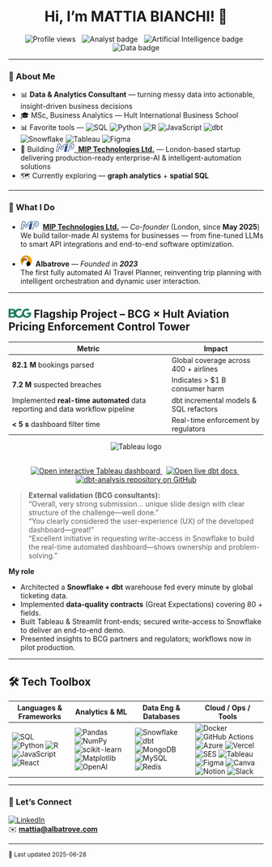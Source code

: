 <h1 align="center">Hi, I’m <strong>MATTIA BIANCHI!</strong> 👋</h1>

<p align="center">
  <img src="https://komarev.com/ghpvc/?username=erMisettoE&style=flat-square&label=Profile+views" alt="Profile views"> &nbsp;
  <img src="https://img.shields.io/badge/Analyst-%F0%9F%93%8C-blueviolet?logo=data&style=flat-square" alt="Analyst badge"> &nbsp;
  <img src="https://img.shields.io/badge/Artificial%20Intelligence-%F0%9F%A4%96-412991?logo=openai&logoColor=white&style=flat-square" alt="Artificial Intelligence badge"> &nbsp;
  <img src="https://img.shields.io/badge/Data-%F0%9F%93%88-0A66C2?logo=postgresql&logoColor=white&style=flat-square" alt="Data badge">
</p>

---

### 🚀 About Me
- 📊 **Data & Analytics Consultant** — turning messy data into actionable, insight-driven business decisions
- 🎓 MSc, Business Analytics — Hult International Business School  
- 📊 Favorite tools —  ![SQL](https://img.shields.io/badge/-SQL-336791?logo=postgresql&logoColor=white&style=flat-square)
![Python](https://img.shields.io/badge/-Python-3776AB?logo=python&logoColor=white&style=flat-square)
![R](https://img.shields.io/badge/-R-276DC3?logo=r&logoColor=white&style=flat-square)
![JavaScript](https://img.shields.io/badge/-JavaScript-F7DF1E?logo=javascript&logoColor=black&style=flat-square)
![dbt](https://img.shields.io/badge/-dbt-FF694B?logo=dbt&logoColor=white&style=flat-square)
![Snowflake](https://img.shields.io/badge/-Snowflake-29B5E8?logo=snowflake&logoColor=white&style=flat-square)
![Tableau](https://img.shields.io/badge/-Tableau-E97627?logo=tableau&logoColor=white&style=flat-square)
![Figma](https://img.shields.io/badge/-Figma-F24E1E?logo=figma&logoColor=white&style=flat-square)
- 🚀 Building <a href="https://www.miptechnologies.tech/" title="Visit MIP Technologies">
      <img src="assets/BlockMIP%20F.png" height="17" alt="MIP Technologies logo" />&nbsp;
  **[MIP Technologies Ltd.](https://www.miptechnologies.tech/)** — London-based startup delivering production-ready enterprise-AI & intelligent-automation solutions
- 🗺️ Currently exploring — **graph analytics** + **spatial SQL**

---

### 🧠 What I Do

- <img src="assets/BlockMIP%20F.png" height="17" alt="MIP Technologies logo" />&nbsp;
  **[MIP Technologies Ltd.](https://www.miptechnologies.tech/)** — *Co-founder* (London, since **May 2025**)  
  We build tailor-made AI systems for businesses — from fine-tuned LLMs to smart API integrations and end-to-end software optimization.

- <img src="assets/logo%20albatrove2.png" height="22" alt="Albatrove logo" />&nbsp;
  **Albatrove** — *Founded in **2023***  
  The first fully automated AI Travel Planner, reinventing trip planning with intelligent orchestration and dynamic user interaction.


---

## <img src="https://raw.githubusercontent.com/erMisetto/erMisetto/main/assets/BCG_MONOGRAM.png" height="18" alt="BCG logo"> Flagship Project – BCG × Hult Aviation Pricing Enforcement Control Tower


| Metric | Impact |
|--------|--------|
| **82.1 M** bookings parsed | Global coverage across 400 + airlines |
| **7.2 M** suspected breaches | Indicates &gt; \$1 B consumer harm |
| Implemented **real-time automated** data reporting and data workflow pipeline | dbt incremental models & SQL refactors |
| **&lt; 5 s** dashboard filter time | Real-time enforcement by regulators |

<div align="center">

  <!-- Tableau logo -->
  <img src="https://img.icons8.com/color/96/tableau-software.png"
       width="80"
       alt="Tableau logo" />

  <br/>

  <!-- Button → interactive dashboard -->
  <a href="https://public.tableau.com/app/profile/mattia.bianchi1534/viz/USAviationPricingDashboard-IdentifyingUnfairPricingStrategies/Overview">
    <img src="https://img.shields.io/badge/OPEN&nbsp;DASHBOARD-Tableau&nbsp;Public-E97627?logo=tableau&logoColor=white&style=for-the-badge"
         alt="Open interactive Tableau dashboard" />
  </a>
  &nbsp;
  <!-- Button → dbt docs (GitHub Pages) -->
  <a href="https://ermisetto.github.io/bcg-airlines-dbt-analysis/#!/overview" title="Open live dbt docs">
    <img src="https://img.shields.io/badge/LIVE&nbsp;DBT&nbsp;DOCS-fair_pricing_radar-FF694B?logo=dbt&logoColor=white&style=for-the-badge"
         alt="Open live dbt docs"/>
  </a>
  &nbsp;
  <!-- Optional: button → GitHub repo -->
  <a href="https://github.com/erMisetto/dbt-analysis" title="View source code">
    <img src="https://img.shields.io/badge/VIEW&nbsp;CODE-db&nbsp;analysis-181717?logo=github&logoColor=white&style=for-the-badge"
         alt="dbt-analysis repository on GitHub"/>
  </a>

  
</div>

> **External validation (BCG consultants):**  
> “Overall, very strong submission… unique slide design with clear structure of the challenge—well done.”  
> “You clearly considered the user-experience (UX) of the developed dashboard—great!”  
> “Excellent initiative in requesting write-access in Snowflake to build the real-time automated dashboard—shows ownership and problem-solving.”

**My role**

* Architected a **Snowflake + dbt** warehouse fed every minute by global ticketing data.  
* Implemented **data-quality contracts** (Great Expectations) covering 80 + fields.  
* Built Tableau & Streamlit front-ends; secured write-access to Snowflake to deliver an end-to-end demo.  
* Presented insights to BCG partners and regulators; workflows now in pilot production.


---

## 🛠 Tech Toolbox

| Languages & Frameworks | Analytics & ML | Data Eng & Databases | Cloud / Ops / Tools |
|------------------------|----------------|----------------------|---------------------|
| ![SQL](https://img.shields.io/badge/-SQL-336791?logo=postgresql&logoColor=white) ![Python](https://img.shields.io/badge/-Python-3776AB?logo=python&logoColor=white) ![R](https://img.shields.io/badge/-R-276DC3?logo=r&logoColor=white) ![JavaScript](https://img.shields.io/badge/-JavaScript-F7DF1E?logo=javascript&logoColor=black) ![React](https://img.shields.io/badge/-React-61DAFB?logo=react&logoColor=black) | ![Pandas](https://img.shields.io/badge/-pandas-150458?logo=pandas&logoColor=white) ![NumPy](https://img.shields.io/badge/-NumPy-013243?logo=numpy&logoColor=white) ![scikit-learn](https://img.shields.io/badge/-sklearn-F7931E?logo=scikitlearn&logoColor=white) ![Matplotlib](https://img.shields.io/badge/-Matplotlib-11557C?logo=plotly&logoColor=white) ![OpenAI](https://img.shields.io/badge/-OpenAI-412991?logo=openai&logoColor=white) | ![Snowflake](https://img.shields.io/badge/-Snowflake-29B5E8?logo=snowflake&logoColor=white) ![dbt](https://img.shields.io/badge/-dbt-FF694B?logo=dbt&logoColor=white) ![MongoDB](https://img.shields.io/badge/-MongoDB-47A248?logo=mongodb&logoColor=white) ![MySQL](https://img.shields.io/badge/-MySQL-4479A1?logo=mysql&logoColor=white) ![Redis](https://img.shields.io/badge/-Redis-DC382D?logo=redis&logoColor=white) | ![Docker](https://img.shields.io/badge/-Docker-2496ED?logo=docker&logoColor=white) ![GitHub Actions](https://img.shields.io/badge/-GitHub%20Actions-2088FF?logo=githubactions&logoColor=white) ![Azure](https://img.shields.io/badge/-Azure-0078D4?logo=microsoftazure&logoColor=white) ![Vercel](https://img.shields.io/badge/-Vercel-000000?logo=vercel&logoColor=white) ![SES](https://img.shields.io/badge/-Amazon%20SES-232F3E?logo=amazonaws&logoColor=white) ![Tableau](https://img.shields.io/badge/-Tableau-E97627?logo=tableau&logoColor=white) ![Figma](https://img.shields.io/badge/-Figma-F24E1E?logo=figma&logoColor=white) ![Canva](https://img.shields.io/badge/-Canva-00C4CC?logo=canva&logoColor=white) ![Notion](https://img.shields.io/badge/-Notion-000000?logo=notion&logoColor=white) ![Slack](https://img.shields.io/badge/-Slack-4A154B?logo=slack&logoColor=white) |
---

### 🤝 Let’s Connect
[![LinkedIn](https://img.shields.io/badge/-LinkedIn-0A66C2?logo=linkedin&logoColor=white)](https://linkedin.com/in/bianchi-mattia/)  
✉️ **mattia@albatrove.com**

---

<sup>📝 Last updated 2025-06-28</sup>
